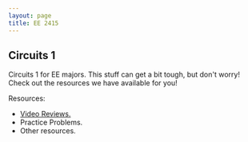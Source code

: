 ```yaml
---
layout: page
title: EE 2415
---
```


## Circuits 1
Circuits 1 for EE majors. This stuff can get a bit tough, but don't worry!
Check out the resources we have available for you!

Resources:
- [Video Reviews.](https://youtube.com/channel/UCV0OmOABl9S8e4QHvtNHLow)
- Practice Problems.
- Other resources.
